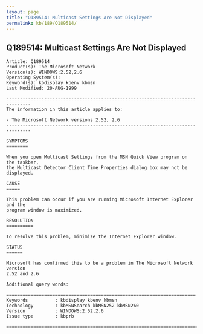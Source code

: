 ```yaml
---
layout: page
title: "Q189514: Multicast Settings Are Not Displayed"
permalink: kb/189/Q189514/
---
```


## Q189514: Multicast Settings Are Not Displayed

	Article: Q189514
	Product(s): The Microsoft Network
	Version(s): WINDOWS:2.52,2.6
	Operating System(s): 
	Keyword(s): kbdisplay kbenv kbmsn
	Last Modified: 20-AUG-1999
	
	-------------------------------------------------------------------------------
	The information in this article applies to:
	
	- The Microsoft Network versions 2.52, 2.6 
	-------------------------------------------------------------------------------
	
	SYMPTOMS
	========
	
	When you open Multicast Settings from the MSN Quick View program on the taskbar,
	the Multicast Detector Client Time Properties dialog box may not be displayed.
	
	CAUSE
	=====
	
	This problem can occur if you are running Microsoft Internet Explorer and the
	program window is maximized.
	
	RESOLUTION
	==========
	
	To resolve this problem, minimize the Internet Explorer window.
	
	STATUS
	======
	
	Microsoft has confirmed this to be a problem in The Microsoft Network version
	2.52 and 2.6
	
	Additional query words:
	
	======================================================================
	Keywords          : kbdisplay kbenv kbmsn 
	Technology        : kbMSNSearch kbMSN252 kbMSN260
	Version           : WINDOWS:2.52,2.6
	Issue type        : kbprb
	
	=============================================================================
	
